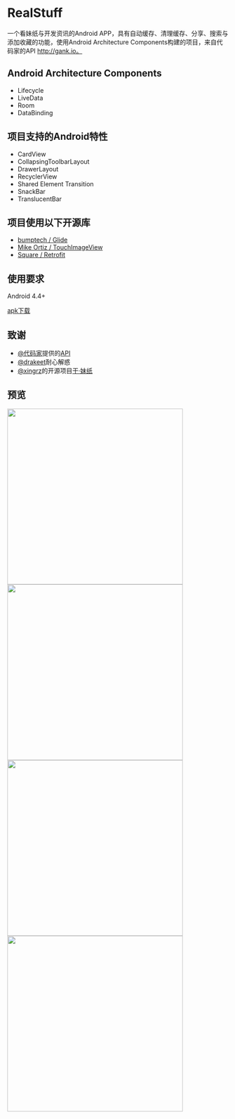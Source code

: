 # RealStuff
一个看妹纸与开发资讯的Android APP，具有自动缓存、清理缓存、分享、搜索与添加收藏的功能，使用Android Architecture Components构建的项目，来自代码家的API http://gank.io。

## Android Architecture Components
* Lifecycle
* LiveData
* Room
* DataBinding

## 项目支持的Android特性
* CardView
* CollapsingToolbarLayout
* DrawerLayout
* RecyclerView
* Shared Element Transition
* SnackBar
* TranslucentBar

## 项目使用以下开源库
* [bumptech / Glide](https://github.com/bumptech/glide)
* [Mike Ortiz / TouchImageView](https://github.com/MikeOrtiz/TouchImageView)
* [Square / Retrofit](https://github.com/square/retrofit)

## 使用要求
Android 4.4+

[apk下载](https://github.com/IvorHu/RealStuff/releases/download/v1.1/RealStuff.apk)

## 致谢
* [@代码家](http://gank.io/)提供的[API](http://gank.io/api)
* [@drakeet](https://github.com/drakeet)耐心解惑
* [@xingrz](https://github.com/xingrz)的开源项目[干·妹纸](https://github.com/xingrz/GankMeizhi)

## 预览
<img src="https://github.com/IvorHu/RealStuff/blob/master/screenshoots/home.png" width="400px" /><br/>
<img src="https://github.com/IvorHu/RealStuff/blob/master/screenshoots/realStuff.png" width="400px" /><br/>
<img src="https://github.com/IvorHu/RealStuff/blob/master/screenshoots/navigation.png" width="400px" /><br/>
<img src="https://github.com/IvorHu/RealStuff/blob/master/screenshoots/about.png" width="400px" /><br/>

